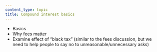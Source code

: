 ```yaml
---
content_type: topic
title: Compound interest basics
---
```


- Basics
- Why fees matter
- Examine effect of “black tax” (similar to the fees discussion, but we need to help people to say no to unreasonable/unnecessary asks)
